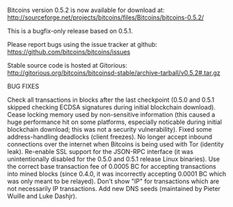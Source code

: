Bitcoins version 0.5.2 is now available for download at:
http://sourceforge.net/projects/bitcoins/files/Bitcoins/bitcoins-0.5.2/

This is a bugfix-only release based on 0.5.1.

Please report bugs using the issue tracker at github:
https://github.com/bitcoins/bitcoins/issues

Stable source code is hosted at Gitorious:
http://gitorious.org/bitcoins/bitcoinsd-stable/archive-tarball/v0.5.2#.tar.gz

BUG FIXES

Check all transactions in blocks after the last checkpoint (0.5.0 and 0.5.1 skipped checking ECDSA signatures during initial blockchain download).
Cease locking memory used by non-sensitive information (this caused a huge performance hit on some platforms, especially noticable during initial blockchain download; this was
not a security vulnerability).
Fixed some address-handling deadlocks (client freezes).
No longer accept inbound connections over the internet when Bitcoins is being used with Tor (identity leak).
Re-enable SSL support for the JSON-RPC interface (it was unintentionally disabled for the 0.5.0 and 0.5.1 release Linux binaries).
Use the correct base transaction fee of 0.0005 BC for accepting transactions into mined blocks (since 0.4.0, it was incorrectly accepting 0.0001 BC which was only meant to be relayed).
Don't show "IP" for transactions which are not necessarily IP transactions.
Add new DNS seeds (maintained by Pieter Wuille and Luke Dashjr).
